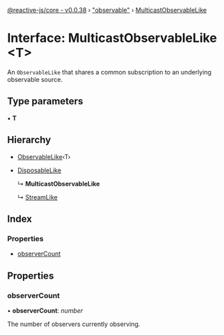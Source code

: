 [@reactive-js/core - v0.0.38](../README.md) › ["observable"](../modules/_observable_.md) › [MulticastObservableLike](_observable_.multicastobservablelike.md)

# Interface: MulticastObservableLike <**T**>

An `ObservableLike` that shares a common subscription to an underlying observable source.

## Type parameters

▪ **T**

## Hierarchy

* [ObservableLike](_observable_.observablelike.md)‹T›

* [DisposableLike](_disposable_.disposablelike.md)

  ↳ **MulticastObservableLike**

  ↳ [StreamLike](_observable_.streamlike.md)

## Index

### Properties

* [observerCount](_observable_.multicastobservablelike.md#observercount)

## Properties

###  observerCount

• **observerCount**: *number*

The number of observers currently observing.
